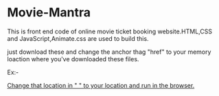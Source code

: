# Movie-Mantra
This is front end code of online movie ticket booking website.HTML,CSS and JavaScript,Animate.css are used to build this.

just download these and change the anchor thag "href" to your memory loaction where you've downloaded these files.

Ex:- <a href="file:///H:/movie%20mantra/home.html">

Change that location in " " to your location and run in the browser.
